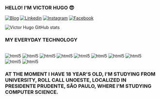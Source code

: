 
### HELLO! I'M VICTOR HUGO 😎

[![Blog](https://img.shields.io/website?label=SujeitoProgramador.com&style=for-the-badge&url=https://sujeitoprogramador.com/)](https://sujeitoprogramador.com)
[![Linkedin](https://img.shields.io/badge/LinkedIn-0077B5?style=for-the-badge&logo=linkedin&logoColor=white)](https://www.linkedin.com/in/victor-donaire-31b778165/)
[![Instagram](https://img.shields.io/badge/Instagram-E4405F?style=for-the-badge&logo=instagram&logoColor=white)](https://www.instagram.com/victorh_donaire/)
[![Facebook](https://img.shields.io/badge/Facebook-1877F2?style=for-the-badge&logo=facebook&logoColor=white)](https://www.facebook.com/victorhugo.donairedeoliveira/)

![Victor Hugo GitHub stats](https://github-readme-stats.vercel.app/api?username=victor200524&show_icons=true&theme=merko)


### MY EVERYDAY TECHNOLOGY
<div style ="display:inlune_block"><br/>
    <img align="center" alt="html5" src="https://img.shields.io/badge/C%23-239120?style=for-the-badge&logo=c-sharp&logoColor=white">
    <img align="center" alt="html5" src="https://img.shields.io/badge/Python-3776AB?style=for-the-badge&logo=python&logoColor=white">
    <img align="center" alt="html5" src="https://img.shields.io/badge/HTML5-E34F26?style=for-the-badge&logo=html5&logoColor=white">
    <img align="center" alt="html5" src="https://img.shields.io/badge/CSS-239120?&style=for-the-badge&logo=css3&logoColor=white">
    <img align="center" alt="html5" src="https://img.shields.io/badge/C-00599C?style=for-the-badge&logo=c&logoColor=white">
    <img align="center" alt="html5" src="https://img.shields.io/badge/R-276DC3?style=for-the-badge&logo=r&logoColor=white">
    <img align="center" alt="html5" src="https://img.shields.io/badge/Microsoft_Excel-217346?style=for-the-badge&logo=microsoft-excel&logoColor=white">
    <img align="center" alt="html5" src="https://img.shields.io/badge/Microsoft_Word-2B579A?style=for-the-badge&logo=microsoft-word&logoColor=white">
    <img align="center" alt="html5" src="https://img.shields.io/badge/Microsoft_Visio-3955A3?style=for-the-badgee&logo=microsoft-visio&logoColor=white">
    <img align="center" alt="html5" src="https://img.shields.io/badge/AMD-Radeon_RX_5500-ED1C24?style=for-the-badge&logo=amd&logoColor=white">

</div>

### AT THE MOMENT I HAVE 18 YEAR'S OLD, I'M STUDYING FROM UNIVERSITY, ROLL CALL UNOESTE, LOCALIZED IN PRESIDENTE PRUDENTE, SÃO PAULO, WHERE I'M STUDYING COMPUTER SCIENCE.
